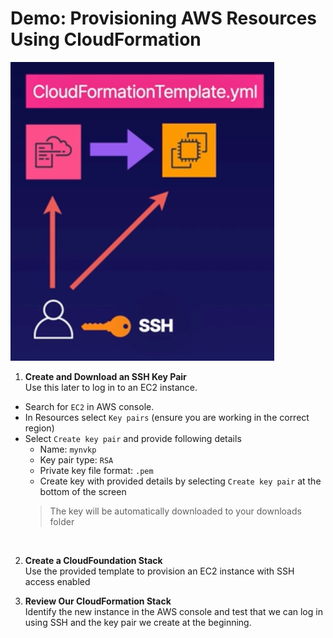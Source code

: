 # Demo: Provisioning AWS Resources Using CloudFormation

![](../img/demo/2.6.CloudFormation-Provision-EC2.png)

1. **Create and Download an SSH Key Pair**<br>Use this later to log in to an EC2 instance.
- Search for `EC2` in AWS console. 
- In Resources select `Key pairs` (ensure you are working in the correct region)
- Select `Create key pair` and provide following details
  - Name: `mynvkp`
  - Key pair type: `RSA`
  - Private key file format: `.pem`
  - Create key with provided details by selecting `Create key pair` at the bottom of the screen
  > The key will be automatically downloaded to your downloads folder

<br>

2. **Create a CloudFoundation Stack**<br>Use the provided template to provision an EC2 instance with SSH access enabled




3. **Review Our CloudFormation Stack**<br>Identify the new instance in the AWS console and test that we can log in using SSH and the key pair we create at the beginning.

